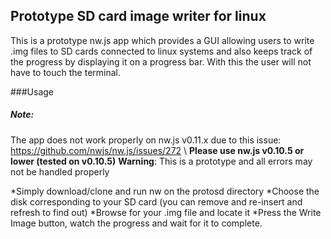 ## Prototype SD card image writer for linux
This is a prototype nw.js app which provides a GUI allowing users to write .img files to SD cards connected to linux systems and also keeps track of the progress by displaying it on a progress bar. With this the user will not have to touch the terminal.

###Usage
##### Note: 
The app does not work properly on nw.js v0.11.x due to this issue: https://github.com/nwjs/nw.js/issues/272 \\
**Please use nw.js v0.10.5 or lower (tested on v0.10.5)**
**Warning**: This is a prototype and all errors may not be handled properly

*Simply download/clone and run nw on the protosd directory
*Choose the disk corresponding to your SD card (you can remove and re-insert and refresh to find out)
*Browse for your .img file and locate it
*Press the Write Image button, watch the progress and wait for it to complete.
